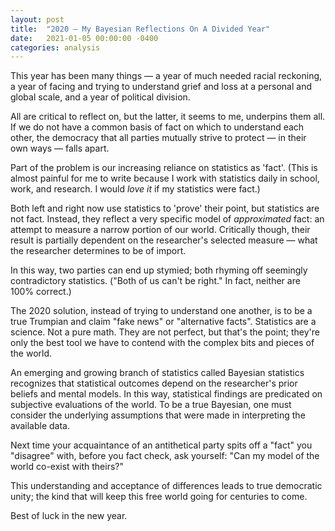 ```yaml
---
layout: post
title:  "2020 — My Bayesian Reflections On A Divided Year"
date:   2021-01-05 00:00:00 -0400
categories: analysis
---
```


This year has been many things — a year of much needed racial reckoning, a year of facing and trying to understand grief and loss at a personal and global scale, and a year of political division.

All are critical to reflect on, but the latter, it seems to me, underpins them all. If we do not have a common basis of fact on which to understand each other, the democracy that all parties mutually strive to protect — in their own ways — falls apart.

Part of the problem is our increasing reliance on statistics as 'fact'. (This is almost painful for me to write because I work with statistics daily in school, work, and research. I would *love it* if my statistics were fact.)

Both left and right now use statistics to 'prove' their point, but statistics are not fact. Instead, they reflect a very specific model of *approximated* fact: an attempt to measure a narrow portion of our world. Critically though, their result is partially dependent on the researcher's selected measure — what the researcher determines to be of import.

In this way, two parties can end up stymied; both rhyming off seemingly contradictory statistics. ("Both of us can't be right." In fact, neither are 100% correct.)

The 2020 solution, instead of trying to understand one another, is to be a true Trumpian and claim "fake news" or "alternative facts". Statistics are a science. Not a pure math. They are not perfect, but that's the point; they're only the best tool we have to contend with the complex bits and pieces of the world.

An emerging and growing branch of statistics called Bayesian statistics recognizes that statistical outcomes depend on the researcher's prior beliefs and mental models. In this way, statistical findings are predicated on subjective evaluations of the world. To be a true Bayesian, one must consider the underlying assumptions that were made in interpreting the available data.

Next time your acquaintance of an antithetical party spits off a "fact" you "disagree" with, before you fact check, ask yourself: "Can my model of the world co-exist with theirs?"

This understanding and acceptance of differences leads to true democratic unity; the kind that will keep this free world going for centuries to come.

Best of luck in the new year.